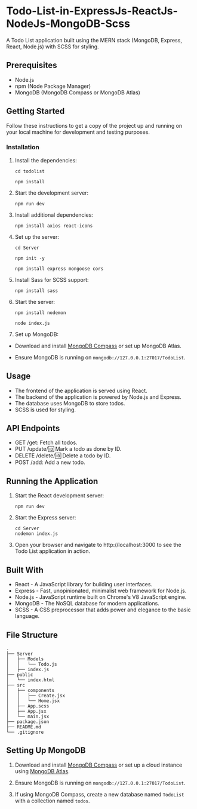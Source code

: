 # Todo-List-in-ExpressJs-ReactJs-NodeJs-MongoDB-Scss

A Todo List application built using the MERN stack (MongoDB, Express, React, Node.js) with SCSS for styling.


## Prerequisites

- Node.js
- npm (Node Package Manager)
- MongoDB (MongoDB Compass or MongoDB Atlas)

## Getting Started

Follow these instructions to get a copy of the project up and running on your local machine for development and testing purposes.

### Installation

 
1. Install the dependencies:
   ```
   cd todolist
   ```
   ```
   npm install
   ```
2. Start the development server:
   ```
   npm run dev
   ```
3. Install additional dependencies:   
   ```
   npm install axios react-icons
   ```
4. Set up the server:   
   ```
   cd Server
   ```
   ```
   npm init -y
   ```
   ```
   npm install express mongoose cors
   ```
5. Install Sass for SCSS support:   
   ```
   npm install sass
   ```
6. Start the server:
   ```
   npm install nodemon
   ```
   ```
   node index.js
   ```
7. Set up MongoDB:

- Download and install [MongoDB Compass](https://www.mongodb.com/try/download/community) or set up MongoDB Atlas.

- Ensure MongoDB is running on `mongodb://127.0.0.1:27017/TodoList`.   

## Usage
- The frontend of the application is served using React.
- The backend of the application is powered by Node.js and Express.
- The database uses MongoDB to store todos.
- SCSS is used for styling.

## API Endpoints
- GET /get: Fetch all todos.
- PUT /update/:id: Mark a todo as done by ID.
- DELETE /delete/:id: Delete a todo by ID.
- POST /add: Add a new todo.

## Running the Application
1. Start the React development server:
   ```
   npm run dev
   ```
2. Start the Express server:
   ```
   cd Server
   nodemon index.js
   ```
3. Open your browser and navigate to http://localhost:3000 to see the Todo List application in action.

## Built With
- React - A JavaScript library for building user interfaces.
- Express - Fast, unopinionated, minimalist web framework for Node.js.
- Node.js - JavaScript runtime built on Chrome's V8 JavaScript engine.
- MongoDB - The NoSQL database for modern applications.
- SCSS - A CSS preprocessor that adds power and elegance to the basic language.

## File Structure
```
.
├── Server
│   ├── Models
│   │   └── Todo.js
│   ├── index.js
├── public
│   └── index.html
├── src
│   ├── components
│   │   ├── Create.jsx
│   │   └── Home.jsx
│   ├── App.scss
│   ├── App.jsx
│   └── main.jsx
├── package.json
├── README.md
└── .gitignore
```

## Setting Up MongoDB
1. Download and install [MongoDB Compass](https://www.mongodb.com/try/download/community) or set up a cloud instance using [MongoDB Atlas](https://www.mongodb.com/products/platform/atlas-database).

2. Ensure MongoDB is running on `mongodb://127.0.0.1:27017/TodoList`.

3. If using MongoDB Compass, create a new database named `TodoList` with a collection named `todos`.

